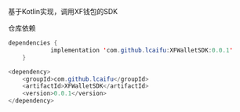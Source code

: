 基于Kotlin实现，调用XF钱包的SDK

仓库依赖
```Java
dependencies {
	        implementation 'com.github.lcaifu:XFWalletSDK:0.0.1'
	}
```

```Java
<dependency>
	<groupId>com.github.lcaifu</groupId>
	<artifactId>XFWalletSDK</artifactId>
	<version>0.0.1</version>
</dependency>
```
